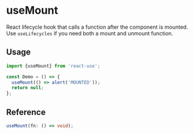 # useMount

React lifecycle hook that calls a function after the component is mounted. Use `useLifecycles` if you need both a mount and unmount function.

## Usage

```jsx
import {useMount} from 'react-use';

const Demo = () => {
  useMount(() => alert('MOUNTED'));
  return null;
};
```

## Reference

```ts
useMount(fn: () => void);
```

